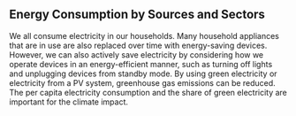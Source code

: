 ## Energy Consumption by Sources and Sectors

We all consume electricity in our households. Many household appliances that are in use are also replaced over time with energy-saving devices. However, we can also actively save electricity by considering how we operate devices in an energy-efficient manner, such as turning off lights and unplugging devices from standby mode. By using green electricity or electricity from a PV system, greenhouse gas emissions can be reduced. The per capita electricity consumption and the share of green electricity are important for the climate impact.
